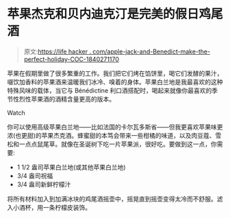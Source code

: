 # 苹果杰克和贝内迪克汀是完美的假日鸡尾酒

> 原文:[https://life hacker . com/apple-jack-and-Benedict-make-the-perfect-holiday-COC-1840271170](https://lifehacker.com/apple-jack-and-benedictine-make-the-perfect-holiday-coc-1840271170)

苹果在假期里做了很多繁重的工作。我们把它们烤在馅饼里，喝它们发酵的果汁，啜饮加香料的苹果酒来温暖我们冰冷、嗅着的身体。苹果白兰地是我最喜欢的这种特殊风味的载体，当它与 Bénédictine 利口酒搭配时，喝起来就像你最喜欢的季节性烈性苹果酒的酒精含量更高的版本。

Watch

你可以使用高级苹果白兰地——比如法国的卡尔瓦多斯省——但我更喜欢苹果味更浓(也更甜)的苹果杰克酒。蜂蜜甜的本笃会带来一些柑橘的味道，以及肉豆蔻、雪松和一点点鼠尾草。就像在圣诞树下吃一片苹果派，很好吃。要做到这一点，你需要:

*   1 1/2 盎司苹果白兰地(或其他苹果白兰地)
*   3/4 盎司祝福
*   3/4 盎司新鲜柠檬汁

将所有材料加入到加满冰块的鸡尾酒摇壶中，摇晃直到摇壶变得太冷而不舒服。滤入小酒杯，用一条柠檬皮装饰。